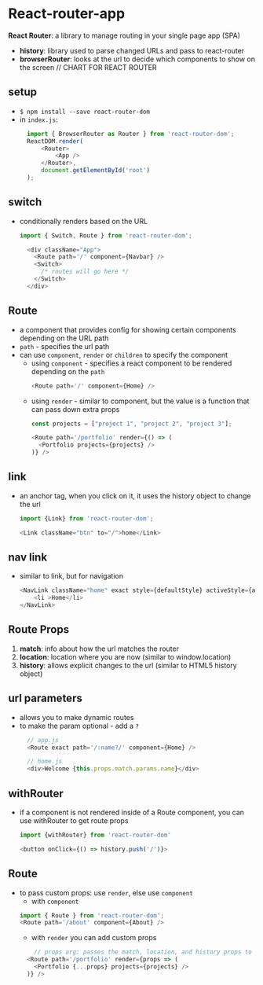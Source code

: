 # React-router-app 

**React Router**: a library to manage routing in your single page app (SPA)
  - **history**: library used to parse changed URLs and pass to react-router 
  - **browserRouter**: looks at the url to decide which components to show on the screen 
// CHART FOR REACT ROUTER 

## setup
  - `$ npm install --save react-router-dom`
  - in `index.js`:
    ```javascript
      import { BrowserRouter as Router } from 'react-router-dom';
      ReactDOM.render(
          <Router>
              <App />
          </Router>, 
          document.getElementById('root')
      );
    ```
## switch
- conditionally renders based on the URL 

  ```javascript
  import { Switch, Route } from 'react-router-dom';

    <div className="App">
      <Route path='/' component={Navbar} />
      <Switch>
        /* routes will go here */
      </Switch>
    </div>
  ```

## Route
- a component that provides config for showing certain components depending on the URL path 
- `path` - specifies the url path 
- can use `component`, `render` or `children` to specify the component 
  - using `component` - specifies a react component to be rendered depending on the `path`
    ```javascript
    <Route path='/' component={Home} />
    ```
  - using `render` - similar to component, but the value is a function that can pass down extra props
    ```javascript
    const projects = ["project 1", "project 2", "project 3"];

    <Route path='/portfolio' render={() => (
      <Portfolio projects={projects} />
    )} />
    ```

## link 
- an anchor tag, when you click on it, it uses the history object to change the url 
  ```javascript
  import {Link} from 'react-router-dom';

  <Link className="btn" to="/">home</Link>
  ```

## nav link
- similar to link, but for navigation
  ```javascript
  <NavLink className="home" exact style={defaultStyle} activeStyle={active} to='/'>
      <li >Home</li>
  </NavLink>
  ```
## Route Props
1. **match**:   info about how the url matches the router
2. **location**: location where you are now (similar to window.location)
3. **history**: allows explicit changes to the url (similar to HTML5 history object)

## url parameters
- allows you to make dynamic routes
- to make the param optional - add a `?`
  ```javascript
    // app.js
    <Route exact path='/:name?/' component={Home} />

    // home.js
    <div>Welcome {this.props.match.params.name}</div>
  ```

## withRouter
- if a component is not rendered inside of a Route component, you can use withRouter to get route props
  ```javascript
  import {withRouter} from 'react-router-dom'

  <button onClick={() => history.push('/')}>
  ```

## Route
- to pass custom props: use `render`, else use `component`
  - with `component`
  ```javascript
  import { Route } from 'react-router-dom';
  <Route path='/about' component={About} />
  ```
  - with `render` you can add custom props 
  ```javascript
      // props arg: passes the match, location, and history props to the component
    <Route path='/portfolio' render={props => (
      <Portfolio {...props} projects={projects} />
    )} />
    ```
